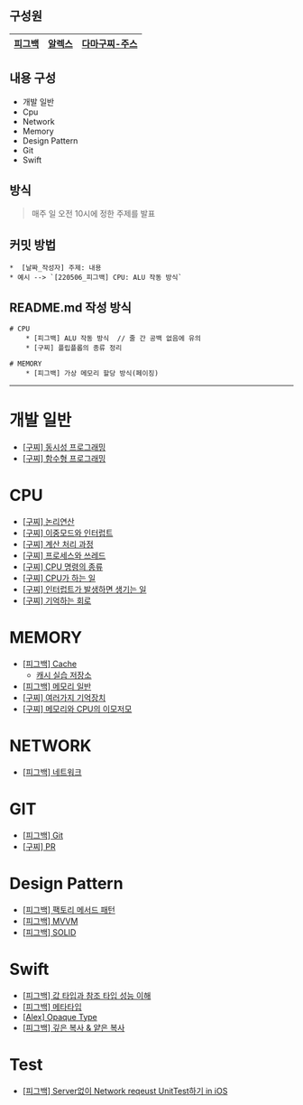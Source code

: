 ## 구성원

| [피그백](https://github.com/Piggy-Seob) | [알렉스](https://github.com/SongTaehwan) | [다마구찌-주스](https://github.com/Damagucci-Juice) |
| --------------------------------------- | ---------------------------------------- | --------------------------------------------------- |

## 내용 구성

- 개발 일반
- Cpu
- Network
- Memory
- Design Pattern
- Git
- Swift

## 방식

> 매주 일 오전 10시에 정한 주제를 발표

## 커밋 방법

    *  [날짜_작성자] 주제: 내용
    * 예시 --> `[220506_피그백] CPU: ALU 작동 방식`

## README.md 작성 방식

```
# CPU
    * [피그백] ALU 작동 방식  // 줄 간 공백 없음에 유의
    * [구찌] 플립플롭의 종류 정리

# MEMORY
    * [피그백] 가상 메모리 할당 방식(페이징)
```

---

# 개발 일반

- [[구찌] 동시성 프로그래밍](https://github.com/Damagucci-Juice/SundayTechTalk/blob/master/ETC/ConcurrencyProgramming.md)
- [[구찌] 함수형 프로그래밍](https://github.com/Damagucci-Juice/SundayTechTalk/blob/master/ETC/FunctionalProgramming.md)

# CPU

- [[구찌] 논리연산](https://github.com/Damagucci-Juice/ComputerScienceAndDesignPatternForBegginer/blob/master/cpu/CPU%20%E4%B8%AD%20%EB%85%BC%EB%A6%AC%EC%97%B0%EC%82%B0.md)
- [[구찌] 이중모드와 인터럽트](https://github.com/Damagucci-Juice/ComputerScienceAndDesignPatternForBegginer/blob/master/cpu/DoubleModeAndInterrupt.md)
- [[구찌] 계산 처리 과정](https://github.com/Damagucci-Juice/ComputerScienceAndDesignPatternForBegginer/blob/master/cpu/HowCanCPUProcess.md)
- [[구찌] 프로세스와 쓰레드](https://github.com/Damagucci-Juice/ComputerScienceAndDesignPatternForBegginer/blob/master/cpu/ProcessAndThread.md)
- [[구찌] CPU 명령의 종류](https://github.com/Damagucci-Juice/ComputerScienceAndDesignPatternForBegginer/blob/master/cpu/SortOfCommand.md)
- [[구찌] CPU가 하는 일](https://github.com/Damagucci-Juice/ComputerScienceAndDesignPatternForBegginer/blob/master/cpu/WhatDoesCPUWork.md)
- [[구찌] 인터럽트가 발생하면 생기는 일](https://github.com/Damagucci-Juice/ComputerScienceAndDesignPatternForBegginer/blob/master/cpu/interrupt.md)
- [[구찌] 기억하는 회로](https://github.com/Damagucci-Juice/ComputerScienceAndDesignPatternForBegginer/blob/master/cpu/%EA%B8%B0%EC%96%B5%ED%95%98%EB%8A%94%20%ED%9A%8C%EB%A1%9C.md)

# MEMORY

- [[피그백] Cache](https://seob-p.tistory.com/11)
  - [캐시 실습 저장소](https://github.com/Damagucci-Juice/ComputerScienceAndDesignPatternForBegginer/tree/master/memory/CachingPractice)
- [[피그백] 메모리 일반](https://marble-walk-de2.notion.site/61026ae9875b4e2ea988e29aff0c1a57)
- [[구찌] 여러가지 기억장치](https://github.com/Damagucci-Juice/ComputerScienceAndDesignPatternForBegginer/blob/master/memory/VariousMemory.md)
- [[구찌] 메모리와 CPU의 이모저모](https://github.com/Damagucci-Juice/ComputerScienceAndDesignPatternForBegginer/blob/master/memory/%EB%A9%94%EB%AA%A8%EB%A6%AC%EC%99%80%20CPU%EC%9D%98%20%EC%9D%B4%EB%AA%A8%EC%A0%80%EB%AA%A8.md)

# NETWORK

- [[피그백] 네트워크](https://www.notion.so/499f39ff169446d98789afc2b7abd6d3)

# GIT

- [[피그백] Git](https://marble-walk-de2.notion.site/git-57285da346114348b7823acf96d9b49e)
- [[구찌] PR](https://drive.google.com/file/d/1yglYI6dVw7pT6MVPtKXRtJJfluYi3HvP/view?usp=sharing)

# Design Pattern

- [[피그백] 팩토리 메서드 패턴](https://github.com/P-SeoB/computerSienceAndDesignPatternForBegginer/tree/pigbag/DesignPattern/FactoryMethodPattern)
- [[피그백] MVVM](https://github.com/P-SeoB/computerSienceAndDesignPatternForBegginer/tree/pigbag/DesignPattern/MVVMPractice)
- [[피그백] SOLID](https://seob-p.tistory.com/13)

# Swift

- [[피그백] 값 타입과 참조 타입 성능 이해](https://github.com/Damagucci-Juice/ComputerScienceAndDesignPatternForBegginer/tree/master/Performance)
- [[피그백] 메타타입](https://seob-p.tistory.com/12)
- [[Alex] Opaque Type](./ETC/Opaque%20Type/README.md)
- [[피그백] 깊은 복사 & 얕은 복사](https://seob-p.tistory.com/14)

# Test

- [[피그백] Server없이 Network reqeust UnitTest하기 in iOS](https://seob-p.tistory.com/18?category=1003271)
